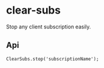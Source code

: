 # clear-subs
Stop any client subscription easily.

## Api
``
ClearSubs.stop('subscriptionName');
``
